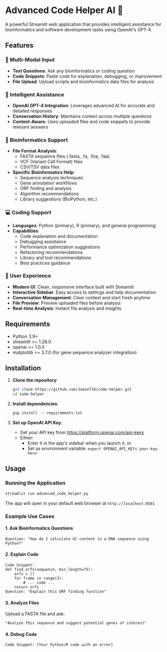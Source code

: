 # Advanced Code Helper AI 🧬

A powerful Streamlit web application that provides intelligent assistance for bioinformatics and software development tasks using OpenAI's GPT-4.

## Features

### 🎯 Multi-Modal Input
- **Text Questions**: Ask any bioinformatics or coding question
- **Code Snippets**: Paste code for explanation, debugging, or improvement
- **File Upload**: Upload scripts and bioinformatics data files for analysis

### 🧠 Intelligent Assistance
- **OpenAI GPT-4 Integration**: Leverages advanced AI for accurate and detailed responses
- **Conversation History**: Maintains context across multiple questions
- **Context-Aware**: Uses uploaded files and code snippets to provide relevant answers

### 🧬 Bioinformatics Support
- **File Format Analysis**:
  - FASTA sequence files (.fasta, .fa, .fna, .faa)
  - VCF (Variant Call Format) files
  - CSV/TSV data files
- **Specific Bioinformatics Help**:
  - Sequence analysis techniques
  - Gene annotation workflows
  - ORF finding and analysis
  - Algorithm recommendations
  - Library suggestions (BioPython, etc.)

### 💻 Coding Support
- **Languages**: Python (primary), R (primary), and general programming
- **Capabilities**:
  - Code explanation and documentation
  - Debugging assistance
  - Performance optimization suggestions
  - Refactoring recommendations
  - Library and tool recommendations
  - Best practices guidance

### 🎨 User Experience
- **Modern UI**: Clean, responsive interface built with Streamlit
- **Interactive Sidebar**: Easy access to settings and help documentation
- **Conversation Management**: Clear context and start fresh anytime
- **File Preview**: Preview uploaded files before analysis
- **Real-time Analysis**: Instant file analysis and insights

## Requirements

- Python 3.9+
- streamlit >= 1.28.0
- openai >= 1.0.0
- matplotlib >= 3.7.0 (for gene sequence analyzer integration)

## Installation

1. **Clone the repository**:
   ```bash
   git clone https://github.com/JamieT18/code-helper.git
   cd code-helper
   ```

2. **Install dependencies**:
   ```bash
   pip install -r requirements.txt
   ```

3. **Set up OpenAI API Key**:
   - Get your API key from https://platform.openai.com/api-keys
   - Either:
     - Enter it in the app's sidebar when you launch it, or
     - Set as environment variable: `export OPENAI_API_KEY='your-key-here'`

## Usage

### Running the Application

```bash
streamlit run advanced_code_helper.py
```

The app will open in your default web browser at `http://localhost:8501`

### Example Use Cases

#### 1. Ask Bioinformatics Questions
```
Question: "How do I calculate GC content in a DNA sequence using Python?"
```

#### 2. Explain Code
```
Code Snippet:
def find_orfs(sequence, min_length=75):
    orfs = []
    for frame in range(3):
        # ... code ...
    return orfs
Question: "Explain this ORF finding function"
```

#### 3. Analyze Files
Upload a FASTA file and ask:
```
"Analyze this sequence and suggest potential genes of interest"
```

#### 4. Debug Code
```
Code Snippet: [Your Python/R code with an error]
```
